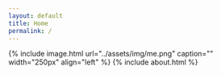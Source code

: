 ```yaml
---
layout: default
title: Home
permalink: /
---
```


<div class="about grid-item-about" markdown="1">
{% include image.html url="../assets/img/me.png" caption="" width="250px" align="left" %}
{% include about.html %}
</div>
